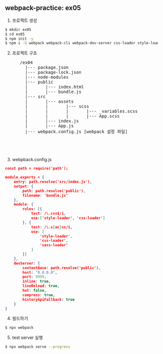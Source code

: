 ## webpack-practice: ex05
1. 프로젝트 생성
```bash
$ mkdir ex05
$ cd ex05
$ npm init -y
$ npm i -D webpack webpack-cli webpack-dev-server css-loader style-loader sass-loader node-sass
```
2. 프로젝트 구조
    <pre>
      /ex04
        |--- package.json
        |--- package-lock.json
        |--- node-modules
        |--- public
        |       |--- index.html
        |       |--- bundle.js
        |--- src
        |       |--- assets
        |       |       |--- scss
        |       |       |       |--- _variables.scss
        |       |       |       |--- App.scss
        |       |--- index.js
        |       |--- App.js
        |--- webpack.config.js [webpack 설정 파일]
    <pre>

3. webpback.config.js
```json
const path = require('path');

module.exports = {
    entry: path.resolve('src/index.js'),
    output: {
        path: path.resolve('public'),
        filename: 'bundle.js'
    },
    module: {
        rules: [{
            test: /\.css$/i,
            use:['style-loader', 'css-loader']
        }, {
            test: /\.s[ac]ss/i,
            use: [
                'style-loader',
                'css-loader',
                'sass-loader'
            ]
        }]
    },    
    devServer: {
        contentBase: path.resolve('public'),
        host: "0.0.0.0",
        port: 9999,
        inline: true,
        liveReload: true,
        hot: false,
        compress: true,
        historyApiFallback: true
    }    
}
```

4. 빌드하기
```bash
$ npx webpack    
```

5. test server 실행
```bash
$ npx webpack serve --progress
```
